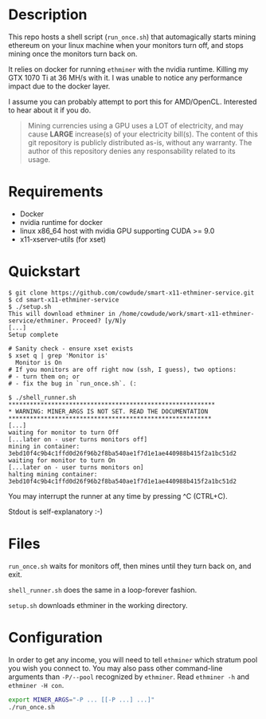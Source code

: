 # Description

This repo hosts a shell script (`run_once.sh`) that automagically starts mining
ethereum on your linux machine when your monitors turn off, and stops mining
once the monitors turn back on.

It relies on docker for running `ethminer` with the nvidia runtime. Killing my
GTX 1070 Ti at 36 MH/s with it. I was unable to notice any performance impact
due to the docker layer.

I assume you can probably attempt to port this for AMD/OpenCL. Interested to
hear about it if you do.

> Mining currencies using a GPU uses a LOT of electricity, and may cause
> **LARGE** increase(s) of your electricity bill(s). The content of this
> git repository is publicly distributed as-is, without any warranty.
> The author of this repository denies any responsability related to its usage.

# Requirements
- Docker
- nvidia runtime for docker
- linux x86_64 host with nvidia GPU supporting CUDA >= 9.0
- x11-xserver-utils (for xset)

# Quickstart

```
$ git clone https://github.com/cowdude/smart-x11-ethminer-service.git
$ cd smart-x11-ethminer-service
$ ./setup.sh
This will download ethminer in /home/cowdude/work/smart-x11-ethminer-service/ethminer. Proceed? [y/N]y
[...]
Setup complete

# Sanity check - ensure xset exists
$ xset q | grep 'Monitor is'
  Monitor is On
# If you monitors are off right now (ssh, I guess), two options:
# - turn them on; or
# - fix the bug in `run_once.sh`. (:

$ ./shell_runner.sh
**********************************************************
* WARNING: MINER_ARGS IS NOT SET. READ THE DOCUMENTATION 
*********************************************************
[...]
waiting for monitor to turn Off
[...later on - user turns monitors off]
mining in container: 3ebd10f4c9b4c1ffd0d26f96b2f8ba540ae1f7d1e1ae440988b415f2a1bc51d2
waiting for monitor to turn On
[...later on - user turns monitors on]
halting mining container: 3ebd10f4c9b4c1ffd0d26f96b2f8ba540ae1f7d1e1ae440988b415f2a1bc51d2
```

You may interrupt the runner at any time by pressing ^C (CTRL+C).

Stdout is self-explanatory :-)

# Files

`run_once.sh` waits for monitors off, then mines until they turn back on, and exit.

`shell_runner.sh` does the same in a loop-forever fashion.

`setup.sh` downloads ethminer in the working directory.

# Configuration

In order to get any income, you will need to tell `ethminer` which stratum pool you
wish you connect to. You may also pass other command-line arguments than `-P/--pool`
recognized by `ethminer`. Read `ethminer -h` and `ethminer -H con`.

```sh
export MINER_ARGS="-P ... [[-P ...] ...]"
./run_once.sh
```

